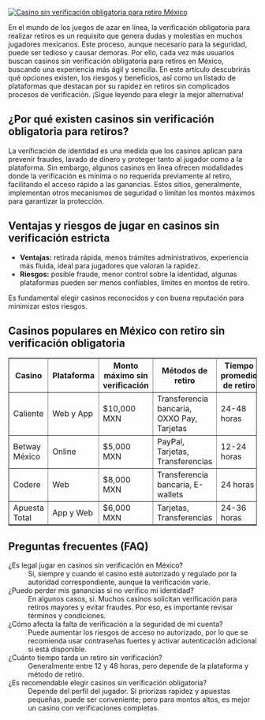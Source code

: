 [![Casino sin verificación obligatoria para retiro México](https://123-caf.pages.dev/gitsignup.png)](https://vrmoo.ru/Bt82HjjY)

<p>En el mundo de los juegos de azar en línea, la verificación obligatoria para realizar retiros es un requisito que genera dudas y molestias en muchos jugadores mexicanos. Este proceso, aunque necesario para la seguridad, puede ser tedioso y causar demoras. Por ello, cada vez más usuarios buscan casinos sin verificación obligatoria para retiros en México, buscando una experiencia más ágil y sencilla. En este artículo descubrirás qué opciones existen, los riesgos y beneficios, así como un listado de plataformas que destacan por su rapidez en retiros sin complicados procesos de verificación. ¡Sigue leyendo para elegir la mejor alternativa!</p>  <h2>¿Por qué existen casinos sin verificación obligatoria para retiros?</h2> <p>La verificación de identidad es una medida que los casinos aplican para prevenir fraudes, lavado de dinero y proteger tanto al jugador como a la plataforma. Sin embargo, algunos casinos en línea ofrecen modalidades donde la verificación es mínima o no requerida previamente al retiro, facilitando el acceso rápido a las ganancias. Estos sitios, generalmente, implementan otros mecanismos de seguridad o limitan los montos máximos para garantizar la protección.</p>  <h2>Ventajas y riesgos de jugar en casinos sin verificación estricta</h2> <ul>   <li><strong>Ventajas:</strong> retirada rápida, menos trámites administrativos, experiencia más fluida, ideal para jugadores que valoran la rapidez.</li>   <li><strong>Riesgos:</strong> posible fraude, menor control sobre la identidad, algunas plataformas pueden ser menos confiables, límites en montos de retiro.</li> </ul> <p>Es fundamental elegir casinos reconocidos y con buena reputación para minimizar estos riesgos.</p>  <h2>Casinos populares en México con retiro sin verificación obligatoria</h2> <table border="1" cellpadding="8" cellspacing="0" style="border-collapse:collapse; width:100%;">   <thead>     <tr>       <th>Casino</th>       <th>Plataforma</th>       <th>Monto máximo sin verificación</th>       <th>Métodos de retiro</th>       <th>Tiempo promedio de retiro</th>     </tr>   </thead>   <tbody>     <tr>       <td>Caliente</td>       <td>Web y App</td>       <td>$10,000 MXN</td>       <td>Transferencia bancaria, OXXO Pay, Tarjetas</td>       <td>24-48 horas</td>     </tr>     <tr>       <td>Betway México</td>       <td>Online</td>       <td>$5,000 MXN</td>       <td>PayPal, Tarjetas, Transferencias</td>       <td>12-24 horas</td>     </tr>     <tr>       <td>Codere</td>       <td>Web</td>       <td>$8,000 MXN</td>       <td>Transferencia bancaria, E-wallets</td>       <td>24 horas</td>     </tr>     <tr>       <td>Apuesta Total</td>       <td>App y Web</td>       <td>$6,000 MXN</td>       <td>Tarjetas, Transferencias</td>       <td>24-36 horas</td>     </tr>   </tbody> </table>  <h2>Preguntas frecuentes (FAQ)</h2> <dl>   <dt>¿Es legal jugar en casinos sin verificación en México?</dt>   <dd>Sí, siempre y cuando el casino esté autorizado y regulado por la autoridad correspondiente, aunque la verificación varíe.</dd>   <dt>¿Puedo perder mis ganancias si no verifico mi identidad?</dt>   <dd>En algunos casos, sí. Muchos casinos solicitan verificación para retiros mayores y evitar fraudes. Por eso, es importante revisar términos y condiciones.</dd>   <dt>¿Cómo afecta la falta de verificación a la seguridad de mi cuenta?</dt>   <dd>Puede aumentar los riesgos de acceso no autorizado, por lo que se recomienda usar contraseñas fuertes y activar autenticación adicional si está disponible.</dd>   <dt>¿Cuánto tiempo tarda un retiro sin verificación?</dt>   <dd>Generalmente entre 12 y 48 horas, pero depende de la plataforma y método de retiro.</dd>   <dt>¿Es recomendable elegir casinos sin verificación obligatoria?</dt>   <dd>Depende del perfil del jugador. Si priorizas rapidez y apuestas pequeñas, puede ser conveniente; pero para montos altos, es mejor un casino con verificaciones completas.</dd> </dl>